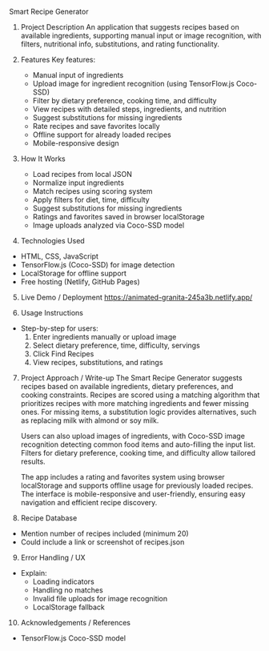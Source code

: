  Smart Recipe Generator
1. Project Description
An application that suggests recipes based on available ingredients, supporting manual input or image recognition, with filters, nutritional info, substitutions, and rating functionality.

2. Features
 Key features:
    * Manual input of ingredients
    * Upload image for ingredient recognition (using TensorFlow.js Coco-SSD)
    * Filter by dietary preference, cooking time, and difficulty
    * View recipes with detailed steps, ingredients, and nutrition
    * Suggest substitutions for missing ingredients
    * Rate recipes and save favorites locally
    * Offline support for already loaded recipes
    * Mobile-responsive design

3. How It Works
    * Load recipes from local JSON
    * Normalize input ingredients
    * Match recipes using scoring system
    * Apply filters for diet, time, difficulty
    * Suggest substitutions for missing ingredients
    * Ratings and favorites saved in browser localStorage
    * Image uploads analyzed via Coco-SSD model

4. Technologies Used
* HTML, CSS, JavaScript
* TensorFlow.js (Coco-SSD) for image detection
* LocalStorage for offline support
* Free hosting (Netlify, GitHub Pages)

5. Live Demo / Deployment
	https://animated-granita-245a3b.netlify.app/

6. Usage Instructions
* Step-by-step for users:
    1. Enter ingredients manually or upload image
    2. Select dietary preference, time, difficulty, servings
    3. Click Find Recipes
    4. View recipes, substitutions, and ratings

7. Project Approach / Write-up
	The Smart Recipe Generator suggests recipes based on available ingredients, dietary preferences, and cooking constraints. Recipes are scored using a matching algorithm that prioritizes 	 recipes with more matching ingredients and fewer missing ones. For missing items, a substitution logic provides alternatives, such as replacing milk with almond or soy milk.
	 
	Users can also upload images of ingredients, with Coco-SSD image recognition detecting common food items and auto-filling the input list. Filters for dietary preference, cooking time, and 	difficulty allow tailored results.

	The app includes a rating and favorites system using browser localStorage and supports offline usage for previously loaded recipes. The interface is mobile-responsive and user-friendly, 	ensuring easy navigation and efficient recipe discovery.

8. Recipe Database
* Mention number of recipes included (minimum 20)
* Could include a link or screenshot of recipes.json

9. Error Handling / UX
* Explain:
    * Loading indicators
    * Handling no matches
    * Invalid file uploads for image recognition
    * LocalStorage fallback

10. Acknowledgements / References
* TensorFlow.js Coco-SSD model
